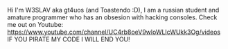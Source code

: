 Hi I'm W3SLAV aka gt4uos (and Toastendo :D), I am a russian student and amature programmer who has an obsesion with hacking consoles.
Check me out on Youtube: https://www.youtube.com/channel/UC4rb8oeV9wloWLIcWUkk3Og/videos
IF YOU PIRATE MY CODE I WILL END YOU!
